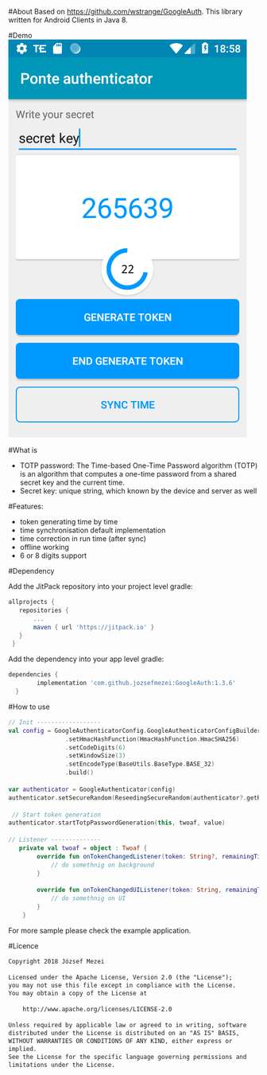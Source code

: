 #About
Based on https://github.com/wstrange/GoogleAuth. This library written for Android Clients in Java 8. 

#Demo
![Main screen](/demo/device-screen.png)


#What is
 - TOTP password: The Time-based One-Time Password algorithm (TOTP) is an algorithm that computes a one-time password from a shared secret key and the current time.
 - Secret key: unique string, which known by the device and server as well

#Features:
 - token generating time by time
 - time synchronisation default implementation 
 - time correction in run time (after sync)
 - offline working
 - 6 or 8 digits support
 
 #Dependency
 
 Add the JitPack repository into your project level gradle:
 ```groovy
 allprojects {
    repositories {
        ...
        maven { url 'https://jitpack.io' }
    }
  }
  ```
  
 Add the dependency into your app level gradle:
  ```groovy
dependencies {
	      implementation 'com.github.jozsefmezei:GoogleAuth:1.3.6'
	}
```

#How to use
```kotlin
// Init ------------------
val config = GoogleAuthenticatorConfig.GoogleAuthenticatorConfigBuilder()
                .setHmacHashFunction(HmacHashFunction.HmacSHA256)
                .setCodeDigits(6)
                .setWindowSize(3)
                .setEncodeType(BaseUtils.BaseType.BASE_32)
                .build()

var authenticator = GoogleAuthenticator(config)
authenticator.setSecureRandom(ReseedingSecureRandom(authenticator?.getRandomNumberAlgorithm()))
 
 // Start token generation       
authenticator.startTotpPasswordGeneration(this, twoaf, value)
 
// Listener --------------
   private val twoaf = object : Twoaf {
        override fun onTokenChangedListener(token: String?, remainingTimeInSeconds: Long) {
            // do somethnig on background
        }

        override fun onTokenChangedUIListener(token: String, remainingTimeInSeconds: Long) {
            // do somethnig on UI
        }
    }
```
For more sample please check the example application.

#Licence
```
Copyright 2018 József Mezei

Licensed under the Apache License, Version 2.0 (the "License");
you may not use this file except in compliance with the License.
You may obtain a copy of the License at

    http://www.apache.org/licenses/LICENSE-2.0

Unless required by applicable law or agreed to in writing, software
distributed under the License is distributed on an "AS IS" BASIS,
WITHOUT WARRANTIES OR CONDITIONS OF ANY KIND, either express or implied.
See the License for the specific language governing permissions and
limitations under the License.
```
